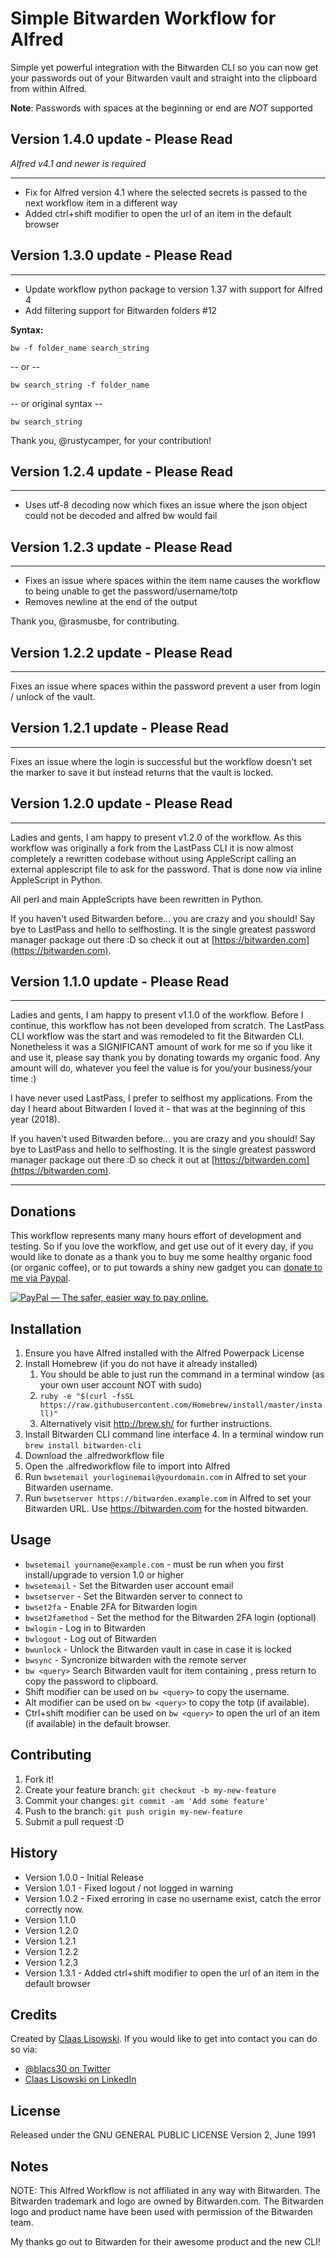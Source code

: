 # Simple Bitwarden Workflow for Alfred

Simple yet powerful integration with the Bitwarden CLI so you can now get your passwords out of your Bitwarden vault and straight into the clipboard from within Alfred.

**Note**: Passwords with spaces at the beginning or end are _NOT_ supported

## Version 1.4.0 update - Please Read

*Alfred v4.1 and newer is required*

-----
* Fix for Alfred version 4.1 where the selected secrets is passed to the next workflow item in a different way
* Added ctrl+shift modifier to open the url of an item in the default browser

## Version 1.3.0 update - Please Read

-----
* Update workflow python package to version 1.37 with support for Alfred 4
* Add filtering support for Bitwarden folders #12

**Syntax:**

`bw -f folder_name search_string`

-- or --

`bw search_string -f folder_name`

-- or original syntax --

`bw search_string`

Thank you, @rustycamper, for your contribution!


## Version 1.2.4 update - Please Read

-----
* Uses utf-8 decoding now which fixes an issue where the json object could not be decoded and alfred bw would fail

## Version 1.2.3 update - Please Read

-----
* Fixes an issue where spaces within the item name causes the workflow to being unable to get the password/username/totp
* Removes newline at the end of the output

Thank you, @rasmusbe, for contributing.

## Version 1.2.2 update - Please Read

-----
Fixes an issue where spaces within the password prevent a user from login / unlock of the vault.

## Version 1.2.1 update - Please Read

-----
Fixes an issue where the login is successful but the workflow doesn't set the marker to save it but instead returns that the vault is locked.

## Version 1.2.0 update - Please Read

-----

Ladies and gents, I am happy to present v1.2.0 of the workflow.
As this workflow was originally a fork from the LastPass CLI it is now almost completely a rewritten codebase without using AppleScript calling an external applescript file to ask for the password. That is done now via inline AppleScript in Python.

All perl and main AppleScripts have been rewritten in Python.

If you haven't used Bitwarden before... you are crazy and you should! Say bye to LastPass and hello to selfhosting. It is the single greatest password manager package out there :D so check it out at [https://bitwarden.com](https://bitwarden.com).

## Version 1.1.0 update - Please Read

-----

Ladies and gents, I am happy to present v1.1.0 of the workflow. Before I continue, this workflow has not been developed from scratch. The LastPass CLI workflow was the start and was remodeled to fit the Bitwarden CLI. Nonetheless it was a SIGNIFICANT amount of work for me so if you like it and use it, please say thank you by donating towards my organic food. Any amount will do, whatever you feel the value is for you/your business/your time :)

I have never used LastPass, I prefer to selfhost my applications. From the day I heard about Bitwarden I loved it - that was at the beginning of this year (2018).

If you haven't used Bitwarden before... you are crazy and you should! Say bye to LastPass and hello to selfhosting. It is the single greatest password manager package out there :D so check it out at [https://bitwarden.com](https://bitwarden.com).

-----

## Donations
This workflow represents many many hours effort of development and testing. So if you love the workflow, and get use out of it every day, if you would like to donate as a thank you to buy me some healthy organic food (or organic coffee), or to put towards a shiny new gadget you can [donate to me via Paypal](https://www.paypal.com/cgi-bin/webscr?cmd=_s-xclick&hosted_button_id=K7BXYQ3SQ76J6).

<a href="https://www.paypal.com/cgi-bin/webscr?cmd=_s-xclick&hosted_button_id=K7BXYQ3SQ76J6" target="_blank"><img src="https://www.paypalobjects.com/en_US/i/btn/btn_donate_SM.gif" border="0" alt="PayPal — The safer, easier way to pay online."></a>


## Installation

1. Ensure you have Alfred installed with the Alfred Powerpack License
2. Install Homebrew (if you do not have it already installed)
	1. You should be able to just run the command in a terminal window (as your own user account NOT with sudo)
	2. `ruby -e "$(curl -fsSL https://raw.githubusercontent.com/Homebrew/install/master/install)"`
	3. Alternatively visit http://brew.sh/ for further instructions.
3. Install Bitwarden CLI command line interface
	4. In a terminal window run
		`brew install bitwarden-cli`
5. Download the .alfredworkflow file
6. Open the .alfredworkflow file to import into Alfred
7. Run `bwsetemail yourloginemail@yourdomain.com` in Alfred to set your Bitwarden username.
8. Run `bwsetserver https://bitwarden.example.com` in Alfred to set your Bitwarden URL. Use https://bitwarden.com for the hosted bitwarden.

## Usage

* `bwsetemail yourname@example.com` - must be run when you first install/upgrade to version 1.0 or higher
* `bwsetemail` - Set the Bitwarden user account email
* `bwsetserver` - Set the Bitwarden server to connect to
* `bwset2fa` - Enable 2FA for Bitwarden login
* `bwset2famethod` - Set the method for the Bitwarden 2FA login (optional)
* `bwlogin` - Log in to Bitwarden
* `bwlogout` - Log out of Bitwarden
* `bwunlock` - Unlock the Bitwarden vault in case in case it is locked
* `bwsync` - Syncronize bitwarden with the remote server
* `bw <query>` Search Bitwarden vault for item containing <query>, press return to copy the password to clipboard.
* Shift modifier can be used on `bw <query>` to copy the username.
* Alt modifier can be used on `bw <query>` to copy the totp (if available).
* Ctrl+shift modifier can be used on `bw <query>` to open the url of an item (if available) in the default browser.

## Contributing

1. Fork it!
2. Create your feature branch: `git checkout -b my-new-feature`
3. Commit your changes: `git commit -am 'Add some feature'`
4. Push to the branch: `git push origin my-new-feature`
5. Submit a pull request :D

## History

* Version 1.0.0 - Initial Release
* Version 1.0.1 - Fixed logout / not logged in warning
* Version 1.0.2 - Fixed erroring in case no username exist, catch the error correctly now.
* Version 1.1.0
* Version 1.2.0
* Version 1.2.1
* Version 1.2.2
* Version 1.2.3
* Version 1.3.1 - Added ctrl+shift modifier to open the url of an item in the default browser

## Credits

Created by [Claas Lisowski](https://lisowski-development.com). If you would like to get into contact you can do so via:
* [@blacs30 on Twitter](http://twitter.com/blacs30)
* [Claas Lisowski on LinkedIn](https://www.linkedin.com/in/claas-fridtjof-lisowski-558220b7/)

## License

Released under the GNU GENERAL PUBLIC LICENSE Version 2, June 1991

## Notes
NOTE: This Alfred Workflow is not affiliated in any way with Bitwarden. The Bitwarden trademark and logo are owned by Bitwarden.com. The Bitwarden logo and product name have been used with permission of the Bitwarden team.

My thanks go out to Bitwarden for their awesome product and the new CLI!
